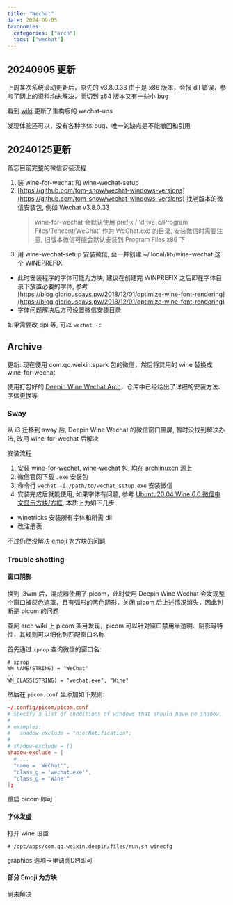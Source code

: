 ```yaml
---
title: "Wechat"
date: 2024-09-05
taxonomies:
  categories: ["arch"]
  tags: ["wechat"]
---
```


## 20240905 更新
上周某次系统滚动更新后，原先的 v3.8.0.33 由于是 x86 版本，会报 dll 错误，参考了网上的资料均未解决，而切到 x64 版本又有一些小 bug

看到 [wiki](https://wiki.archlinuxcn.org/wiki/%E5%BE%AE%E4%BF%A1#%E5%BE%AE%E4%BF%A1_Linux_%E5%8E%9F%E7%94%9F%E7%89%88%E9%87%8D%E6%9E%84) 更新了重构版的 wechat-uos

发现体验还可以，没有各种字体 bug，唯一的缺点是不能撤回和引用

## 20240125更新

备忘目前完整的微信安装流程
1. 装 wine-for-wechat 和 wine-wechat-setup
2. [https://github.com/tom-snow/wechat-windows-versions](https://github.com/tom-snow/wechat-windows-versions) 找老版本的微信安装包, 例如 Wechat v3.8.0.33
   > wine-for-wechat 会默认使用 prefix / 'drive_c/Program Files/Tencent/WeChat' 作为 WeChat.exe 的目录, 安装微信时需要注意, 旧版本微信可能会默认安装到 Program Files x86 下
3. 用 wine-wechat-setup 安装微信, 会一并创建 ~/.local/lib/wine-wechat 这个 WINEPREFIX
  - 此时安装程序的字体可能为方块, 建议在创建完 WINPREFIX 之后即在字体目录下放置必要的字体, 参考 [https://blog.gloriousdays.pw/2018/12/01/optimize-wine-font-rendering](https://blog.gloriousdays.pw/2018/12/01/optimize-wine-font-rendering)
  - 字体问题解决后方可设置微信安装目录

如果需要改 dpi 等, 可以 `wechat -c`

## Archive
更新: 现在使用 com.qq.weixin.spark 包的微信，然后将其用的 wine 替换成 wine-for-wechat

使用打包好的 [Deepin Wine Wechat Arch](https://github.com/vufa/deepin-wine-wechat-arch)，仓库中已经给出了详细的安装方法、字体更换等

### Sway
从 i3 迁移到 sway 后, Deepin Wine Wechat 的微信窗口黑屏, 暂时没找到解决办法, 改用 wine-for-wechat 后解决

安装流程
1. 安装 wine-for-wechat, wine-wechat 包, 均在 archlinuxcn 源上
2. 微信官网下载 `.exe` 安装包
3. 命令行 `wechat -i /path/to/wechat_setup.exe` 安装微信
4. 安装完成后就能使用, 如果字体有问题, 参考 [Ubuntu20.04 Wine 6.0 微信中文显示方块/方框](https://gist.github.com/qin-yu/bfd799f2380c875045e7c8b918d02f36), 本质上为如下几步
  - winetricks 安装所有字体和所需 dll
  - 改注册表

不过仍然没解决 emoji 为方块的问题

### Trouble shotting
#### 窗口阴影
换到 i3wm 后，混成器使用了 picom，此时使用 Deepin Wine Wechat 会发现整个窗口被灰色遮罩，且有弧形的黑色阴影，关闭 picom 后上述情况消失，因此判断是 picom 的问题

查阅 arch wiki 上 picom 条目发现，picom 可以针对窗口禁用半透明、阴影等特性，其规则可以细化到匹配窗口名称

首先通过 `xprop` 查询微信的窗口名:
```
# xprop
WM_NAME(STRING) = "WeChat"
...
WM_CLASS(STRING) = "wechat.exe", "Wine"
```

然后在 `picom.conf` 里添加如下规则: 
```conf
~/.config/picom/picom.conf
# Specify a list of conditions of windows that should have no shadow.
#
# examples:
#   shadow-exclude = "n:e:Notification";
#
# shadow-exclude = []
shadow-exclude = [
  # ...
  "name = 'WeChat'",
  "class_g = 'wechat.exe'",
  "class_g = 'Wine'"
];
```

重启 picom 即可

#### 字体发虚
打开 wine 设置
```
# /opt/apps/com.qq.weixin.deepin/files/run.sh winecfg
```
graphics 选项卡里调高DPI即可

#### 部分 Emoji 为方块
尚未解决
